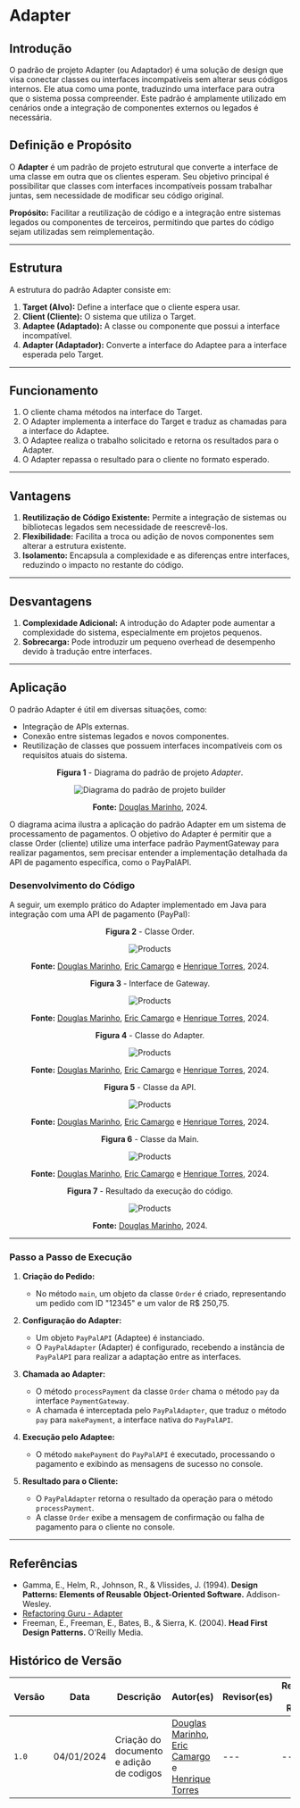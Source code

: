# Adapter

## Introdução
O padrão de projeto Adapter (ou Adaptador) é uma solução de design que visa conectar classes ou interfaces incompatíveis sem alterar seus códigos internos. Ele atua como uma ponte, traduzindo uma interface para outra que o sistema possa compreender. Este padrão é amplamente utilizado em cenários onde a integração de componentes externos ou legados é necessária.

## Definição e Propósito

O **Adapter** é um padrão de projeto estrutural que converte a interface de uma classe em outra que os clientes esperam. Seu objetivo principal é possibilitar que classes com interfaces incompatíveis possam trabalhar juntas, sem necessidade de modificar seu código original.

**Propósito:** Facilitar a reutilização de código e a integração entre sistemas legados ou componentes de terceiros, permitindo que partes do código sejam utilizadas sem reimplementação.

---

## Estrutura

A estrutura do padrão Adapter consiste em:

1. **Target (Alvo):** Define a interface que o cliente espera usar.
2. **Client (Cliente):** O sistema que utiliza o Target.
3. **Adaptee (Adaptado):** A classe ou componente que possui a interface incompatível.
4. **Adapter (Adaptador):** Converte a interface do Adaptee para a interface esperada pelo Target.

---

## Funcionamento

1. O cliente chama métodos na interface do Target.
2. O Adapter implementa a interface do Target e traduz as chamadas para a interface do Adaptee.
3. O Adaptee realiza o trabalho solicitado e retorna os resultados para o Adapter.
4. O Adapter repassa o resultado para o cliente no formato esperado.

---

## Vantagens

1. **Reutilização de Código Existente:** Permite a integração de sistemas ou bibliotecas legados sem necessidade de reescrevê-los.
2. **Flexibilidade:** Facilita a troca ou adição de novos componentes sem alterar a estrutura existente.
3. **Isolamento:** Encapsula a complexidade e as diferenças entre interfaces, reduzindo o impacto no restante do código.

---

## Desvantagens

1. **Complexidade Adicional:** A introdução do Adapter pode aumentar a complexidade do sistema, especialmente em projetos pequenos.
2. **Sobrecarga:** Pode introduzir um pequeno overhead de desempenho devido à tradução entre interfaces.

---

## Aplicação

O padrão Adapter é útil em diversas situações, como:
- Integração de APIs externas.
- Conexão entre sistemas legados e novos componentes.
- Reutilização de classes que possuem interfaces incompatíveis com os requisitos atuais do sistema.

<center>
<figcaption> 

**Figura 1** - Diagrama do padrão de projeto *Adapter*.

</figcaption>

![Diagrama do padrão de projeto builder](../Images/umlAdapter.png)

<figcaption>

**Fonte:** <a href="https://github.com/M4RINH0" target="_blank">Douglas Marinho</a>, 2024.

</figcaption>
</center>

O diagrama acima ilustra a aplicação do padrão Adapter em um sistema de processamento de pagamentos. O objetivo do Adapter é permitir que a classe Order (cliente) utilize uma interface padrão PaymentGateway para realizar pagamentos, sem precisar entender a implementação detalhada da API de pagamento específica, como o PayPalAPI.


### Desenvolvimento do Código

A seguir, um exemplo prático do Adapter implementado em Java para integração com uma API de pagamento (PayPal):

<center>
<figcaption> 

**Figura 2** - Classe Order.

</figcaption>

![Products](../Images/orderAdapter.png)

<figcaption>

**Fonte:** <a href="https://github.com/M4RINH0" target="_blank">Douglas Marinho</a>, 
<a href="https://github.com/Ericcs10" target="_blank">Eric Camargo</a> e 
<a href="https://github.com/henriqtorresl" target="_blank">Henrique Torres</a>, 2024.


</figcaption>
</center>

<center>
<figcaption> 

**Figura 3** - Interface de Gateway.

</figcaption>

![Products](../Images/gatewayAdapter.png)

<figcaption>

**Fonte:** <a href="https://github.com/M4RINH0" target="_blank">Douglas Marinho</a>, 
<a href="https://github.com/Ericcs10" target="_blank">Eric Camargo</a> e 
<a href="https://github.com/henriqtorresl" target="_blank">Henrique Torres</a>, 2024.


</figcaption>
</center>

<center>
<figcaption> 

**Figura 4** - Classe do Adapter.

</figcaption>

![Products](../Images/Adapter.png)

<figcaption>

**Fonte:** <a href="https://github.com/M4RINH0" target="_blank">Douglas Marinho</a>, 
<a href="https://github.com/Ericcs10" target="_blank">Eric Camargo</a> e 
<a href="https://github.com/henriqtorresl" target="_blank">Henrique Torres</a>, 2024.


</figcaption>
</center>

<center>
<figcaption> 

**Figura 5** - Classe da API.

</figcaption>

![Products](../Images/apiAdapter.png)

<figcaption>

**Fonte:** <a href="https://github.com/M4RINH0" target="_blank">Douglas Marinho</a>, 
<a href="https://github.com/Ericcs10" target="_blank">Eric Camargo</a> e 
<a href="https://github.com/henriqtorresl" target="_blank">Henrique Torres</a>, 2024.


</figcaption>
</center>

<center>
<figcaption> 

**Figura 6** - Classe da Main.

</figcaption>

![Products](../Images/mainAdapter.png)

<figcaption>

**Fonte:** <a href="https://github.com/M4RINH0" target="_blank">Douglas Marinho</a>, 
<a href="https://github.com/Ericcs10" target="_blank">Eric Camargo</a> e 
<a href="https://github.com/henriqtorresl" target="_blank">Henrique Torres</a>, 2024.


</figcaption>
</center>

<center>
<figcaption> 

**Figura 7** - Resultado da execução do código.

</figcaption>

![Products](../Images/saidaAdapter.png)

<figcaption>

**Fonte:** <a href="https://github.com/M4RINH0" target="_blank">Douglas Marinho</a>, 2024.


</figcaption>
</center>

---

### Passo a Passo de Execução

1. **Criação do Pedido:**
   - No método `main`, um objeto da classe `Order` é criado, representando um pedido com ID "12345" e um valor de R$ 250,75.

2. **Configuração do Adapter:**
   - Um objeto `PayPalAPI` (Adaptee) é instanciado.
   - O `PayPalAdapter` (Adapter) é configurado, recebendo a instância de `PayPalAPI` para realizar a adaptação entre as interfaces.

3. **Chamada ao Adapter:**
   - O método `processPayment` da classe `Order` chama o método `pay` da interface `PaymentGateway`.
   - A chamada é interceptada pelo `PayPalAdapter`, que traduz o método `pay` para `makePayment`, a interface nativa do `PayPalAPI`.

4. **Execução pelo Adaptee:**
   - O método `makePayment` do `PayPalAPI` é executado, processando o pagamento e exibindo as mensagens de sucesso no console.

5. **Resultado para o Cliente:**
   - O `PayPalAdapter` retorna o resultado da operação para o método `processPayment`.
   - A classe `Order` exibe a mensagem de confirmação ou falha de pagamento para o cliente no console.

---

## Referências

- Gamma, E., Helm, R., Johnson, R., & Vlissides, J. (1994). **Design Patterns: Elements of Reusable Object-Oriented Software.** Addison-Wesley.
- [Refactoring Guru - Adapter](https://refactoring.guru/design-patterns/adapter)
- Freeman, E., Freeman, E., Bates, B., & Sierra, K. (2004). **Head First Design Patterns.** O'Reilly Media.

## Histórico de Versão

| Versão | Data       | Descrição            | Autor(es)                                        | Revisor(es) | Resultado da Revisão |
| ------ | ---------- | -------------------- | ------------------------------------------------ | ----------- | -------------------- |
| `1.0`  | 04/01/2024 | Criação do documento e adição de codigos | [Douglas Marinho](https://github.com/M4RINH0), [Eric Camargo](https://github.com/Ericcs10) e [Henrique Torres](https://github.com/henriqtorresl) | ---         | ---                  |

